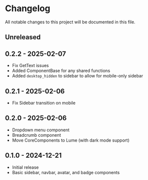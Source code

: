 # Changelog

All notable changes to this project will be documented in this file.

## Unreleased

## 0.2.2 - 2025-02-07

- Fix GetText issues
- Added ComponentBase for any shared functions
- Added `desktop_hidden` to sidebar to allow for mobile-only sidebar

## 0.2.1 - 2025-02-06

- Fix Sidebar transition on mobile

## 0.2.0 - 2025-02-06

- Dropdown menu component
- Breadcrumb component
- Move CoreComponents to Lume (with dark mode support)

## 0.1.0 - 2024-12-21

- Initial release
- Basic sidebar, navbar, avatar, and badge components
